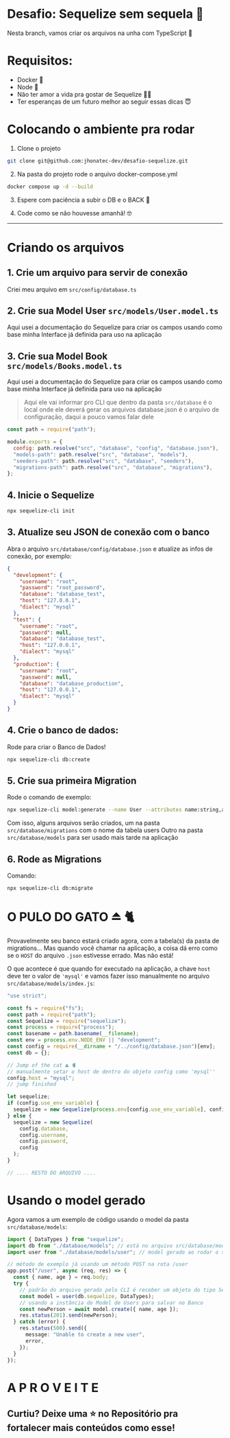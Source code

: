 # Desafio: Sequelize sem sequela 🤯

Nesta branch, vamos criar os arquivos na unha com TypeScript 💙

# Requisitos:

- Docker 🐋
- Node 💚
- Não ter amor a vida pra gostar de Sequelize 😶‍🌫️
- Ter esperanças de um futuro melhor ao seguir essas dicas 😇

# Colocando o ambiente pra rodar

1. Clone o projeto

```bash
git clone git@github.com:jhonatec-dev/desafio-sequelize.git
```

2. Na pasta do projeto rode o arquivo docker-compose.yml

```bash
docker compose up -d --build
```

3. Espere com paciência a subir o DB e o BACK 🥸

4. Code como se não houvesse amanhã! 🤓

---

# Criando os arquivos

## 1. Crie um arquivo para servir de conexão

Criei meu arquivo em `src/config/database.ts`

## 2. Crie sua Model User `src/models/User.model.ts`
Aqui usei a documentação do Sequelize para criar os campos usando como base minha Interface já definida para uso na aplicação

## 3. Crie sua Model Book `src/models/Books.model.ts`
Aqui usei a documentação do Sequelize para criar os campos usando como base minha Interface já definida para uso na aplicação

> Aqui ele vai informar pro CLI que dentro da pasta `src/database` é o local onde ele deverá gerar os arquivos
> database.json é o arquivo de configuração, daqui a pouco vamos falar dele

```js
const path = require("path");

module.exports = {
  config: path.resolve("src", "database", "config", "database.json"),
  "models-path": path.resolve("src", "database", "models"),
  "seeders-path": path.resolve("src", "database", "seeders"),
  "migrations-path": path.resolve("src", "database", "migrations"),
};
```

## 4. Inicie o Sequelize

```bash
npx sequelize-cli init
```

## 3. Atualize seu JSON de conexão com o banco

Abra o arquivo `src/database/config/database.json` e atualize as infos de conexão, por exemplo:

```json
{
  "development": {
    "username": "root",
    "password": "root_password",
    "database": "database_test",
    "host": "127.0.0.1",
    "dialect": "mysql"
  },
  "test": {
    "username": "root",
    "password": null,
    "database": "database_test",
    "host": "127.0.0.1",
    "dialect": "mysql"
  },
  "production": {
    "username": "root",
    "password": null,
    "database": "database_production",
    "host": "127.0.0.1",
    "dialect": "mysql"
  }
}
```

## 4. Crie o banco de dados:

Rode para criar o Banco de Dados!

```bash
npx sequelize-cli db:create
```

## 5. Crie sua primeira Migration

Rode o comando de exemplo:

```bash
npx sequelize-cli model:generate --name User --attributes name:string,age:integer
```

Com isso, alguns arquivos serão criados, um na pasta `src/database/migrations` com o nome da tabela users
Outro na pasta `src/database/models` para ser usado mais tarde na aplicação

## 6. Rode as Migrations

Comando:

```bash
npx sequelize-cli db:migrate
```

# O PULO DO GATO ⏏️ 🐈

Provavelmente seu banco estará criado agora, com a tabela(s) da pasta de migrations... Mas quando você chamar na aplicação, a coisa dá erro como se o `HOST` do arquivo `.json` estivesse errado. Mas não está!

O que acontece é que quando for executado na aplicação, a chave `host` deve ter o valor de `'mysql'` e vamos fazer isso manualmente no arquivo `src/database/models/index.js`:

```js
"use strict";

const fs = require("fs");
const path = require("path");
const Sequelize = require("sequelize");
const process = require("process");
const basename = path.basename(__filename);
const env = process.env.NODE_ENV || "development";
const config = require(__dirname + "/../config/database.json")[env];
const db = {};

// Jump of the cat ⏏️ 🐈
// manualmente setar o host de dentro do objeto config como 'mysql''
config.host = "mysql";
// jump finished

let sequelize;
if (config.use_env_variable) {
  sequelize = new Sequelize(process.env[config.use_env_variable], config);
} else {
  sequelize = new Sequelize(
    config.database,
    config.username,
    config.password,
    config
  );
}

// .... RESTO DO ARQUIVO ....
```

# Usando o model gerado

Agora vamos a um exemplo de código usando o model da pasta `src/database/models`:

```typescript
import { DataTypes } from "sequelize";
import db from "./database/models"; // está no arquivo src/database/models/index.js
import user from "./database/models/user"; // model gerado ao rodar o sequelize-cli model:generate

// método de exemplo já usando um método POST na rota /user
app.post("/user", async (req, res) => {
  const { name, age } = req.body;
  try {
    // padrão do arquivo gerado pelo CLI é receber um objeto do tipo Sequelize e um DataTypes
    const model = user(db.sequelize, DataTypes);
    // usando a instância do Model de Users para salvar no Banco
    const newPerson = await model.create({ name, age });
    res.status(201).send(newPerson);
  } catch (error) {
    res.status(500).send({
      message: "Unable to create a new user",
      error,
    });
  }
});
```

# A P R O V E I T E

## Curtiu? Deixe uma ⭐️ no Repositório pra fortalecer mais conteúdos como esse!
